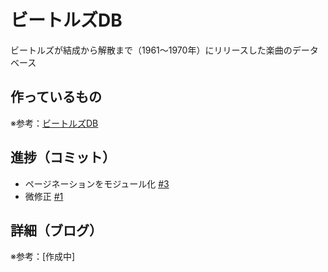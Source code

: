 # ビートルズDB

ビートルズが結成から解散まで（1961〜1970年）にリリースした楽曲のデータベース

## 作っているもの

※参考：[ビートルズDB](https://beatles-db.vercel.app/)

## 進捗（コミット）

- ページネーションをモジュール化 [#3](https://github.com/ryo-i/beatles-db/issues/3)
- 微修正 [#1](https://github.com/ryo-i/beatles-db/issues/1)

## 詳細（ブログ）

※参考：[作成中]